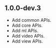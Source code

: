 ## 1.0.0-dev.3

* Add common APIs.
* Add core APIs.
* Add ml APIs.
* Add video APIs.
* Add view APIs.
